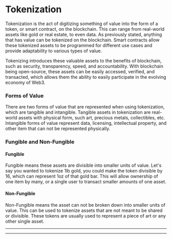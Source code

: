 # Tokenization

Tokenization is the act of digitizing something of value into the form of a token, or smart contract, on the blockchain. This can range from real-world assets like gold or real estate, to even data. As previously stated, anything that has value can be tokenized on the blockchain. Smart contracts allow these tokenized assets to be programmed for different use cases and provide adaptability to various types of value.

Tokenizing introduces these valuable assets to the benefits of blockchain, such as security, transparency, speed, and accountability. With blockchain being open-source, these assets can be easily accessed, verified, and transacted, which allows them the ability to easily participate in the evolving economy of Web3.

### Forms of Value

There are two forms of value that are represented when using tokenization, which are tangible and intangible. Tangible assets in tokenization are real-world assets with physical form, such art, precious metals, collectibles, etc. Intangible forms of value represent data, licensing, intellectual property, and other item that can not be represented physically.

### Fungible and Non-Fungible

#### Fungible

Fungible means these assets are divisible into smaller units of value. Let's say you wanted to tokenize 1lb gold, you could make the token divisible by 16, which can represent 1oz of that gold bar. This will allow ownership of one item by many, or a single user to transact smaller amounts of one asset.

#### Non-Fungible

Non-Fungible means the asset can not be broken down into smaller units of value. This can be used to tokenize assets that are not meant to be shared or divisible. These tokens are usually used to represent a piece of art or any other single asset.

****

****

